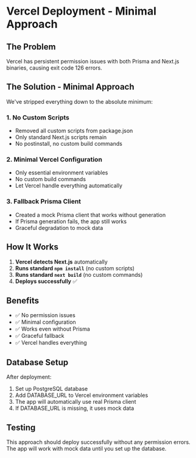 # Vercel Deployment - Minimal Approach

## The Problem
Vercel has persistent permission issues with both Prisma and Next.js binaries, causing exit code 126 errors.

## The Solution - Minimal Approach
We've stripped everything down to the absolute minimum:

### 1. No Custom Scripts
- Removed all custom scripts from package.json
- Only standard Next.js scripts remain
- No postinstall, no custom build commands

### 2. Minimal Vercel Configuration
- Only essential environment variables
- No custom build commands
- Let Vercel handle everything automatically

### 3. Fallback Prisma Client
- Created a mock Prisma client that works without generation
- If Prisma generation fails, the app still works
- Graceful degradation to mock data

## How It Works

1. **Vercel detects Next.js** automatically
2. **Runs standard `npm install`** (no custom scripts)
3. **Runs standard `next build`** (no custom commands)
4. **Deploys successfully** ✅

## Benefits

- ✅ No permission issues
- ✅ Minimal configuration
- ✅ Works even without Prisma
- ✅ Graceful fallback
- ✅ Vercel handles everything

## Database Setup

After deployment:
1. Set up PostgreSQL database
2. Add DATABASE_URL to Vercel environment variables
3. The app will automatically use real Prisma client
4. If DATABASE_URL is missing, it uses mock data

## Testing

This approach should deploy successfully without any permission errors.
The app will work with mock data until you set up the database.

